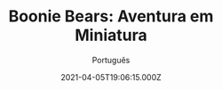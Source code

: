 ---
id: '605b3866-e504-4958-9c0d-1f4ef1ad69f3'
type: 'movie' # Filme, Série, Anime
title: "Boonie Bears: Aventura em Miniatura"
synopsis: ["Quando os Irmãos Boonie Bears acidentalmente ficam gigantes após experimentarem uma invenção própria, eles iniciam uma grande aventura para que possam voltar ao tamanho normal. Enquanto buscam um antídoto para o tamanho desproporcional, os ursos também lutam contra os problemas de poluição que estão acabando com o ecossistema e impedindo que os animais possam viver em paz.",
]
originalTitle: "熊出没之变形记"
date: '2021-04-05T19:06:15.000Z'
update: '2021-04-05T19:06:15.000Z'
releaseDate: '2018-02-16T03:00:00.000Z'
imdb:
  rating: '5.6' # 8.5
  id: '' # tt0470752
duration: '1h 30 Min'
trailer:
  urls: [
    '',
  ]
tags: ['1080p']
genre: ['Animação', 'Aventura', 'Comédia'] #
quality: 'WEB-DL' # BluRay, WEB-DL, HDTV, WEB-DL4K, WEB-DLe
format: 'Mkv' # MKV, MP4, TS
audio: 'Português, Inglês' # Dublado, Legendado, Dual Audio, Dub & Leg
subtitle: 'Português' # Português, inglês,
size: '3.01 GB' # 4.8 GB
audioQuality: 10
videoQuality: 10
directors: []
#  - name: 'Lana Wachowski'
#    image: ''
#  - name: 'Lilly Wachowski'
#    image: ''
cast: []
#  - name: 'Keanu Reeves'
#    image: ''
#    characterName: 'Neo'
writers: []
#  - name: ''
#    image: ''
maturityRating:
  age: '' # L , 10, 12, 14, 16, 18
  topics: [''] # Violence, Illegal drugs, Inappropriate Language, Legal Drugs, Sexual Content, Extreme Violence
###########################################
download:
  
  - url: 'magnet:?xt=urn:btih:bf7aee5725bc37110ed94c8736cf183c0e160cb9&dn=Boonie%20Bears%20-%20Aventura%20em%20Miniatura%202020%20(1080p)&tr=udp%3a%2f%2ftracker.opentrackr.org%3a1337%2fannounce&tr=udp%3a%2f%2ftracker.openbittorrent.com%3a80%2fannounce&tr=udp%3a%2f%2ftracker.trackerfix.com%3a80%2fannounce&tr=udp%3a%2f%2ftracker.coppersurfer.tk%3a6969%2fannounce&tr=udp%3a%2f%2ftracker.leechers-paradise.org%3a6969%2fannounce&tr=udp%3a%2f%2feddie4.nl%3a6969%2fannounce&tr=udp%3a%2f%2fp4p.arenabg.com%3a1337%2fannounce&tr=udp%3a%2f%2fexplodie.org%3a6969%2fannounce&tr=udp%3a%2f%2fzer0day.ch%3a1337%2fannounce'
    resolution: '1080p' # 720p, 1080p, 4K,
    audio: 'Dual Áudio' # Dublado, Legendado, Dual Audio
    size: '' # 4.8 GB
    quality: '' # BluRay, WEB-DL
    format: '' # MKV
images:
  cover: '/assets/movies/boonie-bears-aventura-em-miniatura.jpg'
  background: '/assets/movies/'
---